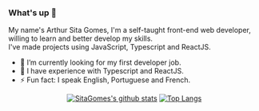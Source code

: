 ### What's up 👋
<p>
  My name's Arthur Sita Gomes, I'm a self-taught front-end web developer, willing to learn and better develop my skills.
</br>
  I've made projects using JavaScript, Typescript and ReactJS.
</p>

- 🔭 I’m currently looking for my first developer job.
- 🌱 I have experience with Typescript and ReactJS.
- ⚡ Fun fact: I speak English, Portuguese and French.


<div align=center>
  
  [![SitaGomes's github stats](https://github-readme-stats.vercel.app/api?username=SitaGomes&show_icons=true&theme=gruvbox&text_color=fff&)](https://github.com/anuraghazra/github-readme-stats)
  [![Top Langs](https://github-readme-stats.vercel.app/api/top-langs/?username=SitaGomes&layout=compact&theme=gruvbox&text_color=fff)](https://github.com/anuraghazra/github-readme-stats)
  
</div>



